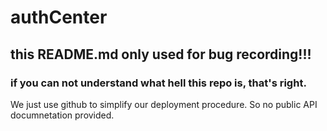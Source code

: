# authCenter

## this README.md only used for bug recording!!!
### if you can not understand what hell this repo is, that's right.
We just use github to simplify our deployment procedure. So no public API documnetation provided.

